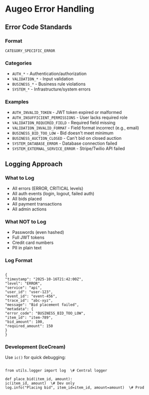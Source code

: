 # Augeo Error Handling

## Error Code Standards

### Format
`CATEGORY_SPECIFIC_ERROR`

### Categories
- `AUTH_*` - Authentication/authorization
- `VALIDATION_*` - Input validation
- `BUSINESS_*` - Business rule violations
- `SYSTEM_*` - Infrastructure/system errors

### Examples
- `AUTH_INVALID_TOKEN` - JWT token expired or malformed
- `AUTH_INSUFFICIENT_PERMISSIONS` - User lacks required role
- `VALIDATION_REQUIRED_FIELD` - Required field missing
- `VALIDATION_INVALID_FORMAT` - Field format incorrect (e.g., email)
- `BUSINESS_BID_TOO_LOW` - Bid doesn't meet minimum
- `BUSINESS_AUCTION_CLOSED` - Can't bid on closed auction
- `SYSTEM_DATABASE_ERROR` - Database connection failed
- `SYSTEM_EXTERNAL_SERVICE_ERROR` - Stripe/Twilio API failed

## Logging Approach

### What to Log
- All errors (ERROR, CRITICAL levels)
- All auth events (login, logout, failed auth)
- All bids placed
- All payment transactions
- All admin actions

### What NOT to Log
- Passwords (even hashed)
- Full JWT tokens
- Credit card numbers
- PII in plain text

### Log Format
```

{
"timestamp": "2025-10-16T21:42:00Z",
"level": "ERROR",
"service": "api",
"user_id": "user-123",
"event_id": "event-456",
"trace_id": "abc-xyz",
"message": "Bid placement failed",
"metadata": {
"error_code": "BUSINESS_BID_TOO_LOW",
"item_id": "item-789",
"bid_amount": 100,
"required_amount": 150
}
}

```

### Development (IceCream)
Use `ic()` for quick debugging:
```

from utils.logger import log  \# Central logger

def place_bid(item_id, amount):
ic(item_id, amount)  \# Dev only
log.info("Placing bid", item_id=item_id, amount=amount)  \# Prod

```